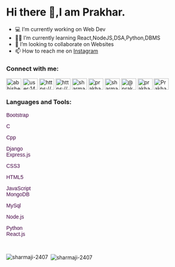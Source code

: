 
# Hi there 👋,I am Prakhar.

- 💻 I’m currently working on Web Dev
- 👨‍💻 I’m currently learning React,NodeJS,DSA,Python,DBMS	
- 👯 I’m looking to collaborate on Websites
- 📫 How to reach me on [Instagram](https://www.instagram.com/sharmaji_2407_/?hl=en)

<p align="center">
<h3 align="left">Connect with me:</h3>

<a href="https://www.linkedin.com/in/prakhar-sharma-366687127/" target="_blank"><img align="center" src="https://cdn.jsdelivr.net/npm/simple-icons@3.0.1/icons/linkedin.svg" alt="abhishek-kumar-dev" height="30" width="40" /></a>
<a href="https://stackoverflow.com/users/14484067/prakhar-sharma" target="blank"><img align="center" src="https://cdn.jsdelivr.net/npm/simple-icons@3.0.1/icons/stackoverflow.svg" alt="user:14484067" height="30" width="40" /></a>
<a href="https://www.facebook.com/prakhar.sharma.2407/" target="blank"><img align="center" src="https://cdn.jsdelivr.net/npm/simple-icons@3.0.1/icons/facebook.svg" alt="https://www.facebook.com/prakhar.sharma.2407" height="30" width="40" /></a>
<a href="https://www.instagram.com/sharmaji_2407_/" target="blank"><img align="center" src="https://cdn.jsdelivr.net/npm/simple-icons@3.0.1/icons/instagram.svg" alt="https://www.instagram.com/sharmaji_2407_/" height="30" width="40" /></a>
<a href="https://www.codechef.com/users/sharmaji_2407" target="blank"><img align="center" src="https://cdn.jsdelivr.net/npm/simple-icons@3.1.0/icons/codechef.svg" alt="sharmaji_2407" height="30" width="40" /></a>
<a href="https://www.hackerrank.com/prakharksharma" target="blank"><img align="center" src="https://cdn.jsdelivr.net/npm/simple-icons@3.0.1/icons/hackerrank.svg" alt="prakharksharma" height="30" width="40" /></a>
<a href="https://leetcode.com/sharmaji-2407/" target="blank"><img align="center" src="https://cdn.jsdelivr.net/npm/simple-icons@3.0.1/icons/leetcode.svg" alt="sharmaji-2407" height="30" width="40" /></a>
<a href="https://www.hackerearth.com/@prakhar616" target="blank"><img align="center" src="https://cdn.jsdelivr.net/npm/simple-icons@3.0.1/icons/hackerearth.svg" alt="@prakhar616" height="30" width="40" /></a>
<a href="https://auth.geeksforgeeks.org/user/prakharksharma/profile" target="blank"><img align="center" src="https://cdn.jsdelivr.net/npm/simple-icons@3.0.1/icons/geeksforgeeks.svg" alt="prakharksharma/profile" height="30" width="40" /></a>
<a href="https://dev.to/sharmaji2407">
  <img align="center" src="https://d2fltix0v2e0sb.cloudfront.net/dev-badge.svg" alt="Prakhar's DEV Profile" height="30" width="40">
</a>
</p>

<h3 align="left">Languages and Tools:</h3>
<p align="left" style="text-decoration:none;"> 
  <a style="text-decoration: none; font-family: 'Lucida Sans', 'Lucida Sans Regular', 'Lucida Grande', 'Lucida Sans Unicode', Geneva, Verdana, sans-serif; color: rgb(70, 6, 70);" href="https://getbootstrap.com" target="_blank">Bootstrap</a> 
   
  <a style="text-decoration: none; font-family: 'Lucida Sans', 'Lucida Sans Regular', 'Lucida Grande', 'Lucida Sans Unicode', Geneva, Verdana, sans-serif; color: rgb(70, 6, 70);" href="https://www.cprogramming.com/" target="_blank"> C</a> 
     
  <a style="text-decoration: none; font-family: 'Lucida Sans', 'Lucida Sans Regular', 'Lucida Grande', 'Lucida Sans Unicode', Geneva, Verdana, sans-serif; color: rgb(70, 6, 70);" href="https://www.w3schools.com/cpp/" target="_blank"> Cpp</a> 
     
  <a style="text-decoration: none; font-family: 'Lucida Sans', 'Lucida Sans Regular', 'Lucida Grande', 'Lucida Sans Unicode', Geneva, Verdana, sans-serif; color: rgb(70, 6, 70);" href="https://www.djangoproject.com/" target="_blank">Django</a> 
     <br>
  <a style="text-decoration: none; font-family: 'Lucida Sans', 'Lucida Sans Regular', 'Lucida Grande', 'Lucida Sans Unicode', Geneva, Verdana, sans-serif; color: rgb(70, 6, 70);" href="https://expressjs.com" target="_blank">Express.js</a>
     
  <a style="text-decoration: none; font-family: 'Lucida Sans', 'Lucida Sans Regular', 'Lucida Grande', 'Lucida Sans Unicode', Geneva, Verdana, sans-serif; color: rgb(70, 6, 70);" href="https://www.w3schools.com/css/" target="_blank">CSS3</a> 
     
  <a style="text-decoration: none; font-family: 'Lucida Sans', 'Lucida Sans Regular', 'Lucida Grande', 'Lucida Sans Unicode', Geneva, Verdana, sans-serif; color: rgb(70, 6, 70);" href="https://www.w3.org/html/" target="_blank">HTML5</a> 
     
  <a style="text-decoration: none; font-family: 'Lucida Sans', 'Lucida Sans Regular', 'Lucida Grande', 'Lucida Sans Unicode', Geneva, Verdana, sans-serif; color: rgb(70, 6, 70);" href="https://developer.mozilla.org/en-US/docs/Web/JavaScript" target="_blank">JavaScript</a> 
     <br>
  <a style="text-decoration: none; font-family: 'Lucida Sans', 'Lucida Sans Regular', 'Lucida Grande', 'Lucida Sans Unicode', Geneva, Verdana, sans-serif; color: rgb(70, 6, 70);" href="https://www.mongodb.com/" target="_blank">MongoDB</a> 
     
  <a style="text-decoration: none; font-family: 'Lucida Sans', 'Lucida Sans Regular', 'Lucida Grande', 'Lucida Sans Unicode', Geneva, Verdana, sans-serif; color: rgb(70, 6, 70);" href="https://www.mysql.com/" target="_blank">MySql</a> 
     
  <a style="text-decoration: none; font-family: 'Lucida Sans', 'Lucida Sans Regular', 'Lucida Grande', 'Lucida Sans Unicode', Geneva, Verdana, sans-serif; color: rgb(70, 6, 70);" href="https://nodejs.org" target="_blank">Node.js</a> 
     
  <a style="text-decoration: none; font-family: 'Lucida Sans', 'Lucida Sans Regular', 'Lucida Grande', 'Lucida Sans Unicode', Geneva, Verdana, sans-serif; color: rgb(70, 6, 70);" href="https://www.python.org" target="_blank">Python </a> 
     <br>
  <a style="text-decoration: none; font-family: 'Lucida Sans', 'Lucida Sans Regular', 'Lucida Grande', 'Lucida Sans Unicode', Geneva, Verdana, sans-serif; color: rgb(70, 6, 70);" href="https://reactjs.org/" target="_blank">React.js</a>  </p>
     <br>

<p><img align="left" src="https://github-readme-stats.vercel.app/api/top-langs/?username=sharmaji-2407&layout=compact&theme=dracula" alt="sharmaji-2407" /></p>

<p>&nbsp;<img align="center" src="https://github-readme-stats.vercel.app/api?username=sharmaji-2407&show_icons=true&theme=dracula" alt="sharmaji-2407" /></p>
